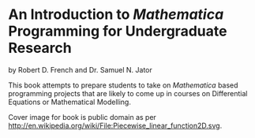 An Introduction to *Mathematica* Programming for Undergraduate Research
=======================================================================

by Robert D. French and Dr. Samuel N. Jator

This book attempts to prepare students to take on *Mathematica* based programming projects that are likely to come up in courses on Differential Equations or Mathematical Modelling.

Cover image for book is public domain as per http://en.wikipedia.org/wiki/File:Piecewise_linear_function2D.svg.
